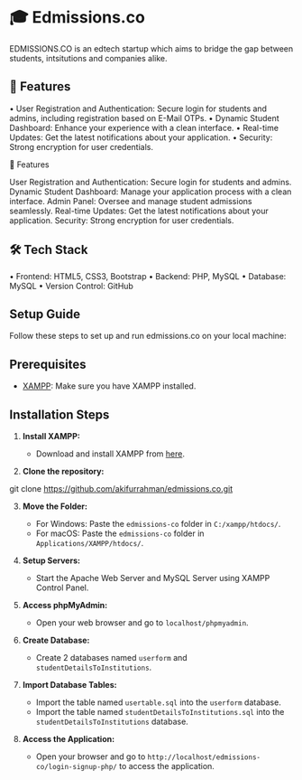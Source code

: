 
# 🎓 Edmissions.co

EDMISSIONS.CO is an edtech startup which aims to bridge the gap between students, intsitutions and companies alike.

## 🚀 Features

•	User Registration and Authentication: Secure login for students and admins, including registration based on E-Mail OTPs.
•	Dynamic Student Dashboard: Enhance your experience with a clean interface.
•	Real-time Updates: Get the latest notifications about your application.
•	Security: Strong encryption for user credentials.

🚀 Features

User Registration and Authentication: Secure login for students and admins.
Dynamic Student Dashboard: Manage your application process with a clean interface.
Admin Panel: Oversee and manage student admissions seamlessly.
Real-time Updates: Get the latest notifications about your application.
Security: Strong encryption for user credentials.

## 🛠️ Tech Stack

•	Frontend: HTML5, CSS3, Bootstrap
•	Backend: PHP, MySQL
•	Database: MySQL
•	Version Control: GitHub

## Setup Guide

Follow these steps to set up and run edmissions.co on your local machine:

## Prerequisites
- [XAMPP](https://www.apachefriends.org/index.html): Make sure you have XAMPP installed.

## Installation Steps

1. **Install XAMPP:**
   - Download and install XAMPP from [here](https://www.apachefriends.org/index.html).

2.	**Clone the repository:**

git clone https://github.com/akifurrahman/edmissions.co.git

3. **Move the Folder:**
   - For Windows: Paste the `edmissions-co` folder in `C:/xampp/htdocs/`.
   - For macOS: Paste the `edmissions-co` folder in `Applications/XAMPP/htdocs/`.

4. **Setup Servers:**
   - Start the Apache Web Server and MySQL Server using XAMPP Control Panel.

5. **Access phpMyAdmin:**
   - Open your web browser and go to `localhost/phpmyadmin`.

6. **Create Database:**
   - Create 2 databases named `userform` and `studentDetailsToInstitutions`.

7. **Import Database Tables:**
   - Import the table named `usertable.sql` into the `userform` database.
   - Import the table named `studentDetailsToInstitutions.sql` into the `studentDetailsToInstitutions` database.

8. **Access the Application:**
   - Open your browser and go to `http://localhost/edmissions-co/login-signup-php/` to access the application.
